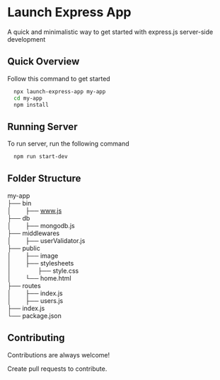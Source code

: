 # Launch Express App

A quick and minimalistic way to get started with express.js server-side development 

## Quick Overview

Follow this command to get started

```bash
  npx launch-express-app my-app
  cd my-app
  npm install
```

## Running Server

To run server, run the following command

```bash
  npm run start-dev
```


## Folder Structure

my-app \
├── bin \
│&emsp;&emsp;   ├── www.js \
├── db \
│&emsp;&emsp;   ├── mongodb.js \
├── middlewares \
│&emsp;&emsp;   ├── userValidator.js \
├── public \
│&emsp;&emsp;   ├── image \
│&emsp;&emsp;   ├── stylesheets \
│&emsp;&emsp;&emsp;&emsp;   ├── style.css \
│&emsp;&emsp;   └── home.html \
├── routes \
│&emsp;&emsp;   ├── index.js \
│&emsp;&emsp;   ├── users.js \
├── index.js \
└── package.json

## Contributing

Contributions are always welcome!

Create pull requests to contribute.

